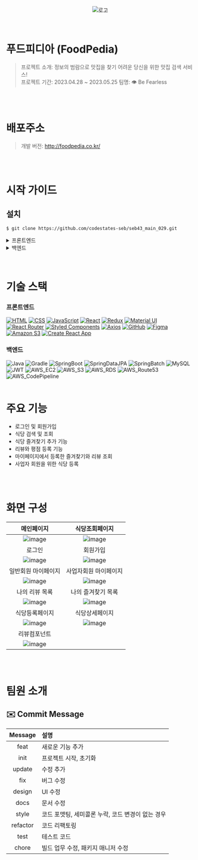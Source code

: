 
<div align="center">
<img src="https://github.com/Latada/seb43_main_029/assets/110769132/0f897c7f-1b7b-4ada-8991-770359abdb3d" alt="로고" />
</div>
<br>
<br>

# 푸드피디아 (FoodPedia)
> 프로젝트 소개: 정보의 범람으로 맛집을 찾기 어려운 당신을 위한 맛집 검색 서비스! <br>
> 프로젝트 기간: 2023.04.28 ~ 2023.05.25
> 팀명: 👁️ Be Fearless
<br>
<br>

# 배포주소
> 개발 버전: http://foodpedia.co.kr/
<br>
<br>

# 시작 가이드
## 설치
```
$ git clone https://github.com/codestates-seb/seb43_main_029.git
```
<details>
  <summary>프론트엔드</summary>

  ### start
  ```
  $ cd seb43_main_029
  $ cd client
  $ npm install
  $ npm run start
  ```
</details>
<details>
  <summary>백엔드</summary>

  ### application.yml
  ```
  spring:
  output:
    ansi:
      enabled: ALWAYS

  servlet:
    multipart:
      max-file-size: 10MB # 파일 하나 당 최대 사이즈
      max-request-size: 50MB # 요청 당 최대 사이즈

  datasource:
    driver-class-name: com.mysql.cj.jdbc.Driver
    url: jdbc:mysql://{JDBC_URL:PORT}/{DATABASE_NAME}?serverTimezone=Asia/Seoul
    username: {JDBC_USERNAME}
    password: {JDBC_PASSWORD}

  config:
    use-legacy-processing: true

  jpa:
    hibernate:
      ddl-auto: create
    show-sql: true
    properties:
      hibernate:
        format_sql: true
        highlight_sql: true
        color-codes: true
        use_sql_comments: true
        type:
          descriptor:
            sql: trace

  security:
    oauth2:
      client:
        registration:
          google:
            clientId: {GOOGLE_CLIENT_ID}
            clientSecret: {GOOGLE_CLIENT_SECRET}
            scope:
              - email
              - profile
          kakao:
            client-id: {KAKAO_CLIENT_ID}
            client-secret: {KAKAO_CLIENT_SECRET}
            redirect-uri: http://localhost:8080/login/oauth2/code/kakao
            authorization-grant-type: authorization_code
            client-authentication-method: POST
            client-name: Kakao
            scope:
              - profile_nickname
              - account_email
        provider:
          kakao:
            authorization-uri: https://kauth.kakao.com/oauth/authorize
            token-uri: https://kauth.kakao.com/oauth/token
            user-info-uri: https://kapi.kakao.com/v2/user/me
            user-name-attribute: id

mail:
  address:
    admin: {ADMIN_EMAIL}

jwt:
  key: ${JWT_SECRET_KEY}
  access-token-expiration-minutes: ${JWT_ACCESS_EXPIRATION_MINUTE}
  refresh-token-expiration-minutes: ${JWT_REFRESH_EXPIRATION_MINUTE}

cloud:
  aws:
    s3:
      bucket: {AWS_S3_BUCKET_NAME}
    region:
      static: ap-northeast-2
    stack:
      auto: false
    credentials:
      access-key: {AWS_ACCESSKEY}
      secret-key: {AWS_SECRETKEY}

  ```
  ### start
  ```
  $ cd seb43_main_029
$ cd server
$ ./gradlew build
$ cd build/libs
$ java -jar seb43_main_029-0.0.1-SNAPSHOT.jar
  ```
</details>
<br>
<br>

# 기술 스택

### 프론트엔드
[![HTML](https://img.shields.io/badge/-HTML-orange?logo=html5&logoColor=white&style=for-the-badge)](#)
[![CSS](https://img.shields.io/badge/-CSS-blue?logo=css3&logoColor=white&style=for-the-badge)](#)
[![JavaScript](https://img.shields.io/badge/-JavaScript-yellow?logo=javascript&logoColor=white&style=for-the-badge)](#)
[![React](https://img.shields.io/badge/-React-blueviolet?logo=react&logoColor=white&style=for-the-badge)](#)
[![Redux](https://img.shields.io/badge/-Redux-purple?logo=redux&logoColor=white&style=for-the-badge)](#)
[![Material UI](https://img.shields.io/badge/-Material%20UI-blue?logo=material-ui&logoColor=white&style=for-the-badge)](#)
[![React Router](https://img.shields.io/badge/-React%20Router-orange?logo=react-router&logoColor=white&style=for-the-badge)](#)
[![Styled Components](https://img.shields.io/badge/-Styled%20Components-pink?logo=styled-components&logoColor=white&style=for-the-badge)](#)
[![Axios](https://img.shields.io/badge/-Axios-red?logo=axios&logoColor=white&style=for-the-badge)](#)
[![GitHub](https://img.shields.io/badge/-GitHub-black?logo=github&logoColor=white&style=for-the-badge)](#)
[![Figma](https://img.shields.io/badge/-Figma-purple?logo=figma&logoColor=white&style=for-the-badge)](#)
[![Amazon S3](https://img.shields.io/badge/-Amazon%20S3-orange?logo=amazon-s3&logoColor=white&style=for-the-badge)](#)
[![Create React App](https://img.shields.io/badge/-Create%20React%20App-blue?logo=create-react-app&logoColor=white&style=for-the-badge)](#)

### 백엔드
![Java](https://img.shields.io/badge/java-007396?style=for-the-badge&logo=java&logoColor=white)
![Gradle](https://img.shields.io/badge/gradle-02303A?style=for-the-badge&logo=gradle&logoColor=white)
![SpringBoot](https://img.shields.io/badge/springboot-6DB33F?style=for-the-badge&logo=springboot&logoColor=white)
![SpringDataJPA](https://img.shields.io/badge/springdatajpa-6DB33F?style=for-the-badge&logo=spring&logoColor=white)
![SpringBatch](https://img.shields.io/badge/springbatch-6DB33F?style=for-the-badge&logo=spring&logoColor=white)
![MySQL](https://img.shields.io/badge/mysql-4479A1?style=for-the-badge&logo=mysql&logoColor=white)
![JWT](https://img.shields.io/badge/JWT-000000?style=for-the-badge&logo=JSON&logoColor=white)
![AWS_EC2](https://img.shields.io/badge/AWS%20EC2-FF8C00?style=for-the-badge&logo=amazonaws&logoColor=white)
![AWS_S3](https://img.shields.io/badge/AWS%20S3-FF4500?style=for-the-badge&logo=amazonaws&logoColor=white)
![AWS_RDS](https://img.shields.io/badge/AWS%20RDS-007BFF?style=for-the-badge&logo=amazonaws&logoColor=white)
![AWS_Route53](https://img.shields.io/badge/AWS%20Route%2053-FFA500?style=for-the-badge&logo=amazonaws&logoColor=white)
![AWS_CodePipeline](https://img.shields.io/badge/AWS%20CodePipeline-006400?style=for-the-badge&logo=amazonaws&logoColor=white)
<br>
<br>

# 주요 기능

* 로그인 및 회원가입
* 식당 검색 및 조회
* 식당 즐겨찾기 추가 기능
* 리뷰와 평점 등록 기능
* 마이페이지에서 등록한 즐겨찾기와 리뷰 조회 
* 사업자 회원을 위한 식당 등록 
<br>
<br>

# 화면 구성
|메인페이지|식당조회페이지|
|:---:|:---:|
|![image](https://github.com/Latada/seb43_main_029/assets/110769132/05d1952b-5e8d-4186-9720-0ab6b4a48258)|![image](https://github.com/Latada/seb43_main_029/assets/110769132/d7f6e826-566b-45b8-92e9-51bfee7b05d6)|
|로그인|회원가입|
|![image](https://github.com/codestates-seb/seb43_main_029/assets/110769132/10ce2bfb-baaf-487c-9ae6-b6db884bb275)|![image](https://github.com/codestates-seb/seb43_main_029/assets/110769132/4ddb2320-a0c7-4c76-89ae-b36537d4f39b)|
|일반회원 마이페이지|사업자회원 마이페이지|
|![image](https://github.com/codestates-seb/seb43_main_029/assets/110769132/5674ad52-4dfa-4665-a6f3-0bab94cb8fe1)|![image](https://github.com/codestates-seb/seb43_main_029/assets/110769132/93bb6493-a72b-413b-9dbd-b687569589c9)|
|나의 리뷰 목록|나의 즐겨찾기 목록|
|![image](https://github.com/codestates-seb/seb43_main_029/assets/110769132/e8a6d65b-3916-4a81-bc0e-507f74133d2a)|![image](https://github.com/codestates-seb/seb43_main_029/assets/110769132/53e3064b-d97b-4ebd-a2c6-7fa53c76c088)|
|식당등록페이지|식당상세페이지|
|![image](https://github.com/codestates-seb/seb43_main_029/assets/110769132/5f69f957-8cea-4f92-baa4-f38a097e2f09)|![image](https://github.com/codestates-seb/seb43_main_029/assets/110769132/5f69f957-8cea-4f92-baa4-f38a097e2f09)|
|리뷰컴포넌트||
|![image](https://github.com/codestates-seb/seb43_main_029/assets/110769132/81c42e61-c6e3-4428-8b31-038dd1cbf332)||

<br>
<br>

# 팀원 소개

## ✉️ Commit  Message
|Message|설명|
|:---:|:---|
|feat|새로운 기능 추가|
|init|프로젝트 시작, 초기화|
|update|수정 추가|
|fix|버그 수정|
|design|UI 수정|
|docs|문서 수정|
|style|코드 포맷팅, 세미콜론 누락, 코드 변경이 없는 경우|
|refactor|코드 리팩토링|
|test|테스트 코드|
|chore |빌드 업무 수정, 패키지 매니저 수정|
